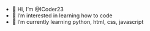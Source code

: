 - 👋 Hi, I’m @ICoder23
- 👀 I’m interested in learning how to code
- 🌱 I’m currently learning python, html, css, javascript


<!---
ICoder23/ICoder23 is a ✨ special ✨ repository because its `README.md` (this file) appears on your GitHub profile.
You can click the Preview link to take a look at your changes.
--->

